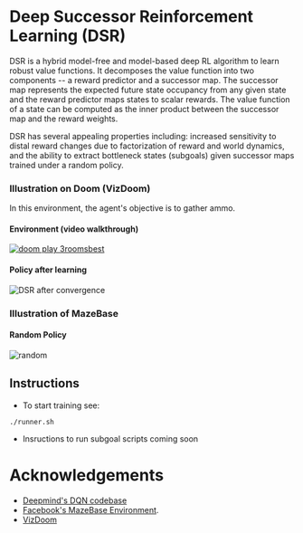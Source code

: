 # Deep Successor Reinforcement Learning (DSR)

DSR is a hybrid model-free and model-based deep RL algorithm to learn robust value functions. It decomposes the value function into two components -- a reward predictor and a successor map. The successor map represents the expected future state occupancy from any given state and the reward predictor maps states to scalar rewards. The value function of a state can be computed as the inner product between the successor map and the reward weights. 

DSR has several appealing properties including: increased sensitivity to distal reward changes due to factorization of reward and world dynamics, and the ability to extract bottleneck states (subgoals) given successor maps trained under a random policy. 

### Illustration on Doom (VizDoom)
In this environment, the agent's objective is to gather ammo. 
#### Environment (video walkthrough) 
[![doom play 3roomsbest](http://img.youtube.com/vi/QcIwm-ucGgo/0.jpg)](https://youtu.be/QcIwm-ucGgo "dsr")

#### Policy after learning 
![DSR after convergence](http://i.imgur.com/25Pd85W.gif)

### Illustration of MazeBase
#### Random Policy  
![random](https://drive.google.com/drive/folders/0B3yyTdZ1crn4SG84Wk04Y0dWdTg)

## Instructions
* To start training see:
```
./runner.sh
```
* Insructions to run subgoal scripts coming soon
 
# Acknowledgements
* [Deepmind's DQN codebase](https://github.com/kuz/DeepMind-Atari-Deep-Q-Learner)
* [Facebook's MazeBase Environment](https://github.com/facebook/MazeBase).
* [VizDoom](vizdoom.cs.put.edu.pl)
